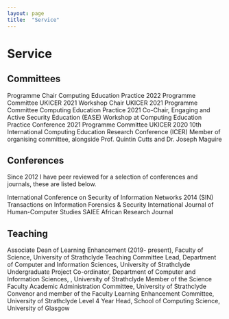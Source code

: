 ```yaml
---
layout: page
title:  "Service"
---
```


# Service


## Committees 
Programme Chair Computing Education Practice 2022
Programme Committee UKICER 2021
Workshop Chair UKICER 2021
Programme Committee Computing Education Practice 2021
Co-Chair, Engaging and Active Security Education (EASE) Workshop at Computing Education Practice Conference 2021
Programme Committee UKICER 2020
10th International Computing Education Research Conference (ICER) Member of organising committee, alongside Prof. Quintin Cutts and Dr. Joseph Maguire

## Conferences
Since 2012 I have peer reviewed for a selection of conferences and journals, these are listed below. 


International Conference on Security of Information Networks 2014 (SIN)
Transactions on Information Forensics & Security
International Journal of Human-Computer Studies
SAIEE African Research Journal


## Teaching 
Associate Dean of Learning Enhancement (2019- present), Faculty of Science, University of Strathclyde
Teaching Committee Lead, Department of Computer and Information Sciences, University of Strathclyde
Undergraduate Project Co-ordinator, Department of Computer and Information Sciences, , University of Strathclyde
Member of the Science Faculty Academic Administration Committee, University of Strathclyde
Convenor and member of the Faculty Learning Enhancement Committee, University of Strathclyde
Level 4 Year Head, School of Computing Science, University of Glasgow


